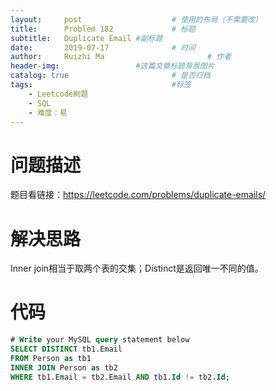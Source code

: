 ```yaml
---
layout:     post   				    # 使用的布局（不需要改）
title:      Problem 182				# 标题 
subtitle:   Duplicate Email #副标题
date:       2019-07-17				# 时间
author:     Ruizhi Ma 						# 作者
header-img:              	#这篇文章标题背景图片
catalog: true 						# 是否归档
tags:								#标签
    - Leetcode刷题
    - SQL
    - 难度：易
---
```

# 问题描述
题目看链接：https://leetcode.com/problems/duplicate-emails/

# 解决思路
Inner join相当于取两个表的交集；Distinct是返回唯一不同的值。

# 代码
```sql
# Write your MySQL query statement below
SELECT DISTINCT tb1.Email
FROM Person as tb1
INNER JOIN Person as tb2
WHERE tb1.Email = tb2.Email AND tb1.Id != tb2.Id;
```